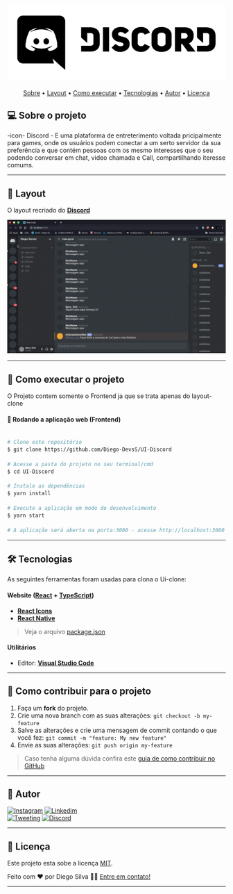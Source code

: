 <h4 align="center" width="240" height="75">
	<img src=".github/logo.png">
</h4>

<p align="center">
 <a href="#-sobre-o-projeto">Sobre</a> •
 <a href="#-layout">Layout</a> • 
 <a href="#-como-executar-o-projeto">Como executar</a> • 
 <a href="#-tecnologias">Tecnologias</a> • 
 <a href="#-autor">Autor</a> • 
 <a href="#user-content--licença">Licença</a>
</p>


## 💻 Sobre o projeto

-icon- Discord - E uma plataforma de entreterimento voltada pricipalmente para games, onde os usuários podem conectar a um serto servidor da sua preferência e que contém pessoas com os mesmo interesses que o seu podendo conversar em chat, video chamada e Call, compartilhando iteresse comums.

---

## 🎨 Layout

O layout recriado do [**Discord**](https://discord.com)

![Alt Text](.github/tamplate.gif)

---

## 🚀 Como executar o projeto

O Projeto contem somente o Frontend ja que se trata apenas do layout-clone

#### 🧭 Rodando a aplicação web (Frontend)

```bash

# Clone este repositório
$ git clone https://github.com/Diego-DevsS/UI-Discord

# Acesse a pasta do projeto no seu terminal/cmd
$ cd UI-Discord

# Instale as dependências
$ yarn install

# Execute a aplicação em modo de desenvolvimento
$ yarn start

# A aplicação será aberta na porta:3000 - acesse http://localhost:3000

```

---

## 🛠 Tecnologias

As seguintes ferramentas foram usadas para clona o Ui-clone:

#### **Website**  ([React](https://reactjs.org/)  +  [TypeScript](https://www.typescriptlang.org/))

-   **[React Icons](https://react-icons.github.io/react-icons/)**
-   **[React Native](https://react.com____)**

> Veja o arquivo  [package.json](https://github.com/Dev-DC-Silva/UI-Discord/blob/main/package.json)


#### **Utilitários**

-   Editor:  **[Visual Studio Code](https://code.visualstudio.com/)**

---

## 💪 Como contribuir para o projeto

1. Faça um **fork** do projeto.
2. Crie uma nova branch com as suas alterações: `git checkout -b my-feature`
3. Salve as alterações e crie uma mensagem de commit contando o que você fez: `git commit -m "feature: My new feature"`
4. Envie as suas alterações: `git push origin my-feature`
> Caso tenha alguma dúvida confira este [guia de como contribuir no GitHub](./CONTRIBUTING.md)

---

## 🦸 Autor

[![Instagram](https://img.shields.io/static/v1?label=&message=Instagram&color=white&style=for-the-badge&logo=INSTAGRAM)](https://www.instagram.com/dcdevs/)
[![Linkedim](https://img.shields.io/static/v1?label=&message=Linkedinm&color=blue&style=for-the-badge&logo=LINKEDIN)](https://www.linkedin.com/in/diego-c-silva-487b171a5/)<br>
[![Tweeting](https://img.shields.io/twitter/url/http/shields.io.svg?style=social)](https://twitter.com/DiegoSi06829718)
[![Discord](https://img.shields.io/static/v1?label=&message=D❦•Devs•❦|7498&color=blue&style=-badge&logo=Discord)]()

---

## 📝 Licença

Este projeto esta sobe a licença [MIT](./LICENSE).

Feito com ❤️ por Diego Silva 👋🏽 [Entre em contato!](https://www.linkedin.com/in/diego-caetano-487b171a5/)

---
